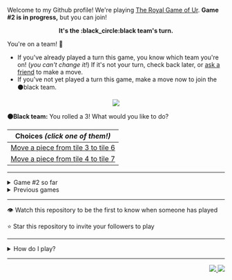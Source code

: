 Welcome to my Github profile!
We're playing
[The Royal Game of Ur](https://en.wikipedia.org/wiki/Royal_Game_of_Ur).
**Game #2 is in progress,** but you can join!

<p align="center">
  <b>It's the
  :black_circle:black
  team's turn.</b>
</p>

You're on a team! :wave:

* If you've already played a turn this game, you know which team you're on!
(_you can't change it!_)
If it's not your turn, check back later, or
[ask a friend](https://twitter.com/share?text=I'm+playing+The+Royal+Game+of+Ur+on+a+GitHub+profile.+Take+your+turn+at+https://github.com/rossjrw/rossjrw+%23RoyalGameOfUr+%23github)
to make a move.
* If you've not yet played a turn this game, make a move now to join the
:black_circle:black
team.

<p align="center"><img src="https://raw.githubusercontent.com/rossjrw/ur/play/games/current/board.339.svg"></p>

  **:black_circle:Black team:**
  You rolled a 3!
What would you like to do?

| Choices *(click one of them!)* |
| --- |
  | [Move a piece from tile 3 to tile 6    ](https://github.com/rossjrw/rossjrw/issues/new?title=ur-move-3%403-0&amp;body=Press+Submit%21+You+don%27t+need+to+edit+this+text+or+do+anything+else.%0D%0A%0D%0ABe+aware+that+your+move+can+take+a+minute+or+two+to+process.) |
  | [Move a piece from tile 4 to tile 7    ](https://github.com/rossjrw/rossjrw/issues/new?title=ur-move-3%404-0&amp;body=Press+Submit%21+You+don%27t+need+to+edit+this+text+or+do+anything+else.%0D%0A%0D%0ABe+aware+that+your+move+can+take+a+minute+or+two+to+process.) |

-----

<details><summary>Game #2 so far</summary>

## Who's on each team?

<table>
    <thead>
      <tr><th colspan=2>Players in this game</th></tr>
    </thead>
    <tbody>
      <tr>
        <td align="right"><b>Black team</b> :black_circle:</td>
        <td>:white_circle: <b> White team</b></td>
      </tr>
      <tr align="center">
        <td><b><a href="https://github.com/rossjrw">@rossjrw</a></b> (10)<br><b><a href="https://github.com/shpatrickguo">@shpatrickguo</a></b> (8)<br><b><a href="https://github.com/KhanShaheb34">@KhanShaheb34</a></b> (2)<br><b><a href="https://github.com/bejoistic">@bejoistic</a></b> (1)<br><b><a href="https://github.com/lukew3">@lukew3</a></b> (1)<br><b><a href="https://github.com/maximilianschmelzer">@maximilianschmelzer</a></b> (1)<br><b><a href="https://github.com/mblemberg">@mblemberg</a></b> (1)<br><b><a href="https://github.com/shaplykon">@shaplykon</a></b> (1)<br><b><a href="https://github.com/jtrent238">@jtrent238</a></b> (1)<br><b><a href="https://github.com/HeinKhantZaw">@HeinKhantZaw</a></b> (1)<br><b><a href="https://github.com/quantumporium">@quantumporium</a></b> (1)<br><b><a href="https://github.com/kristianrose">@kristianrose</a></b> (1)</td>
        <td><b><a href="https://github.com/1ethanhansen">@1ethanhansen</a></b> (25)<br><b><a href="https://github.com/IRHM">@IRHM</a></b> (1)<br><b><a href="https://github.com/Baptiste-Martinet">@Baptiste-Martinet</a></b> (1)</td>
      </tr>
    </tbody>
  </table>

## What's happened so far?

| Time | Turn | Event | Issue | Board |
| :---: | :---: | :--- | :---: | :---: |
  | 4th Dec 2020 16:40 | **0** | :white_circle: **[@1ethanhansen](https://github.com/1ethanhansen)** started a new game | [#270](https://github.com/rossjrw/rossjrw/issues/270) | [link](https://raw.githubusercontent.com/rossjrw/rossjrw/3053a47c0e6594cd8395007bb8c73615d1f6045c/games/current/board.270.svg) |
  | 4th Dec 2020 16:41 | **1** | :white_circle: **[@1ethanhansen](https://github.com/1ethanhansen)** moved a black piece onto the board to position 2    | [#271](https://github.com/rossjrw/rossjrw/issues/271) | [link](https://raw.githubusercontent.com/rossjrw/rossjrw/0c75bbcd05af6eff999befba8ee62e8ef8b4a12d/games/current/board.271.svg) |
  | 4th Dec 2020 17:10 | **2** | :black_circle: **[@bejoistic](https://github.com/bejoistic)** moved a black piece onto the board to position 2    | [#272](https://github.com/rossjrw/rossjrw/issues/272) | [link](https://raw.githubusercontent.com/rossjrw/rossjrw/206286cf466ef4022044b68cd05c0d237726f82a/games/current/board.272.svg) |
  | 4th Dec 2020 18:05 | **3** | :white_circle: **[@1ethanhansen](https://github.com/1ethanhansen)** moved a black piece onto the board to position 1    | [#273](https://github.com/rossjrw/rossjrw/issues/273) | [link](https://raw.githubusercontent.com/rossjrw/rossjrw/278ed5038c299f889804029b35efd72014e3a5eb/games/current/board.273.svg) |
  | 5th Dec 2020 00:25 | **4** | :black_circle: **[@rossjrw](https://github.com/rossjrw)** moved a black piece onto the board to position 3    | [#280](https://github.com/rossjrw/rossjrw/issues/280) | [link](https://raw.githubusercontent.com/rossjrw/rossjrw/ad7c8f7e3e8e03c628177fff51a45617e0d90044/games/current/board.280.svg) |
  | 5th Dec 2020 08:42 | **5** | :white_circle: **[@1ethanhansen](https://github.com/1ethanhansen)** moved a black piece from position 2 to position 3    | [#281](https://github.com/rossjrw/rossjrw/issues/281) | [link](https://raw.githubusercontent.com/rossjrw/rossjrw/daadc30e49be00b38cf81278a2ecb1073ec806d7/games/current/board.281.svg) |
  | 5th Dec 2020 11:39 | **6** | :black_circle: **[@KhanShaheb34](https://github.com/KhanShaheb34)** moved a black piece from position 2 to position 4  — claimed a rosette :rosette:  | [#282](https://github.com/rossjrw/rossjrw/issues/282) | [link](https://raw.githubusercontent.com/rossjrw/rossjrw/292d49ef61a09186854fa4ad16c8c0fe16ccd781/games/current/board.282.svg) |
  | 5th Dec 2020 11:41 | **7** | :black_circle: **[@KhanShaheb34](https://github.com/KhanShaheb34)** moved a black piece onto the board to position 1    | [#283](https://github.com/rossjrw/rossjrw/issues/283) | [link](https://raw.githubusercontent.com/rossjrw/rossjrw/ebb79274bc099b21635d1539b75730bac10ff7f1/games/current/board.283.svg) |
  | 5th Dec 2020 22:37 | **8** | :white_circle: **[@IRHM](https://github.com/IRHM)** moved a black piece onto the board to position 2    | [#284](https://github.com/rossjrw/rossjrw/issues/284) | [link](https://raw.githubusercontent.com/rossjrw/rossjrw/54d70ced309619b8c45c369dcfb9527a568b8664/games/current/board.284.svg) |
  | 6th Dec 2020 21:05 | **9** | :black_circle: **[@rossjrw](https://github.com/rossjrw)** moved a black piece from position 4 to position 8  — claimed a rosette :rosette:  | [#285](https://github.com/rossjrw/rossjrw/issues/285) | [link](https://raw.githubusercontent.com/rossjrw/rossjrw/2ff09875dcab436be0a4ec67435f548d292214df/games/current/board.285.svg) |
  | 6th Dec 2020 21:06 | **10** | :black_circle: **[@rossjrw](https://github.com/rossjrw)** moved a black piece from position 1 to position 4  — claimed a rosette :rosette:  | [#286](https://github.com/rossjrw/rossjrw/issues/286) | [link](https://raw.githubusercontent.com/rossjrw/rossjrw/d77c18f12449c838fb9c91678410c1eaab4a77a2/games/current/board.286.svg) |
  | 6th Dec 2020 21:06 | **11** | :black_circle: **[@rossjrw](https://github.com/rossjrw)** moved a black piece onto the board to position 2    | [#287](https://github.com/rossjrw/rossjrw/issues/287) | [link](https://raw.githubusercontent.com/rossjrw/rossjrw/be32ef1f1cfc61b6bb657278ae71fdadf09b07bf/games/current/board.287.svg) |
  | 6th Dec 2020 21:08 | **12** | :white_circle: **[@1ethanhansen](https://github.com/1ethanhansen)** moved a black piece from position 2 to position 4  — claimed a rosette :rosette:  | [#288](https://github.com/rossjrw/rossjrw/issues/288) | [link](https://raw.githubusercontent.com/rossjrw/rossjrw/b30861b3c7e1bc06c1b3037f0c316bc9ccfa91e6/games/current/board.288.svg) |
  | 6th Dec 2020 21:10 | **13** | :white_circle: **[@1ethanhansen](https://github.com/1ethanhansen)** moved a black piece from position 4 to position 9    | [#289](https://github.com/rossjrw/rossjrw/issues/289) | [link](https://raw.githubusercontent.com/rossjrw/rossjrw/e085b921ad1c17fbd4a5dc3ee4ed5b2c51895b5e/games/current/board.289.svg) |
  | 10th Dec 2020 21:46 | **14** | :black_circle: **[@lukew3](https://github.com/lukew3)** moved a black piece from position 3 to position 6    | [#290](https://github.com/rossjrw/rossjrw/issues/290) | [link](https://raw.githubusercontent.com/rossjrw/rossjrw/3f9d4bc6ab813ef829e9aff7b384f9215f8467fe/games/current/board.290.svg) |
  | 10th Dec 2020 21:48 | **15** | :white_circle: **[@1ethanhansen](https://github.com/1ethanhansen)** moved a black piece from position 9 to position 11    | [#291](https://github.com/rossjrw/rossjrw/issues/291) | [link](https://raw.githubusercontent.com/rossjrw/rossjrw/8dc1d83cc961ea81612a43c25ff7a38ad48adf81/games/current/board.291.svg) |
  | 11th Dec 2020 10:15 | **16** | :black_circle: **[@maximilianschmelzer](https://github.com/maximilianschmelzer)** moved a black piece from position 8 to position 10    | [#292](https://github.com/rossjrw/rossjrw/issues/292) | [link](https://raw.githubusercontent.com/rossjrw/rossjrw/bff6a5044be6a6980ae36bd3da87b2fe24c255f3/games/current/board.292.svg) |
  | 11th Dec 2020 16:37 | **17** | :white_circle: **[@1ethanhansen](https://github.com/1ethanhansen)** moved a black piece from position 3 to position 4  — claimed a rosette :rosette:  | [#293](https://github.com/rossjrw/rossjrw/issues/293) | [link](https://raw.githubusercontent.com/rossjrw/rossjrw/823d1abe9eb191553f45aade24fa52f3ead27c38/games/current/board.293.svg) |
  | 11th Dec 2020 16:38 | **18** | :white_circle: **[@1ethanhansen](https://github.com/1ethanhansen)** moved a black piece from position 11 to position 14  — claimed a rosette :rosette:  | [#294](https://github.com/rossjrw/rossjrw/issues/294) | [link](https://raw.githubusercontent.com/rossjrw/rossjrw/7d0b1f831d4c0f77515b6cb122923b7a81456449/games/current/board.294.svg) |
  | 11th Dec 2020 16:39 | **19** | :white_circle: **[@1ethanhansen](https://github.com/1ethanhansen)** moved a black piece from position 4 to position 7    | [#295](https://github.com/rossjrw/rossjrw/issues/295) | [link](https://raw.githubusercontent.com/rossjrw/rossjrw/3fe691a88b9aaf65c4532929803293c718fde1d9/games/current/board.295.svg) |
  | 12th Dec 2020 21:09 | **20** | :black_circle: **[@rossjrw](https://github.com/rossjrw)** moved a black piece from position 6 to position 8  — claimed a rosette :rosette:  | [#296](https://github.com/rossjrw/rossjrw/issues/296) | [link](https://raw.githubusercontent.com/rossjrw/rossjrw/e401c764be86d58bfc168f4a386c6cf802e123cc/games/current/board.296.svg) |
  | 12th Dec 2020 21:09 | **21** | :black_circle: **[@rossjrw](https://github.com/rossjrw)** moved a black piece from position 10 to position 12    | [#297](https://github.com/rossjrw/rossjrw/issues/297) | [link](https://raw.githubusercontent.com/rossjrw/rossjrw/fe410bd85e05097d79bc3e4545e269df09eff706/games/current/board.297.svg) |
  | 12th Dec 2020 23:55 | **22** | :white_circle: **[@1ethanhansen](https://github.com/1ethanhansen)** moved a black piece from position 7 to position 9    | [#298](https://github.com/rossjrw/rossjrw/issues/298) | [link](https://raw.githubusercontent.com/rossjrw/rossjrw/2bd88bf26ddf9662cd886226df1ee940ac83e1fc/games/current/board.298.svg) |
  | 13th Dec 2020 05:52 | **23** | :black_circle: **[@mblemberg](https://github.com/mblemberg)** moved a black piece from position 12 to position 14  — claimed a rosette :rosette:  | [#299](https://github.com/rossjrw/rossjrw/issues/299) | [link](https://raw.githubusercontent.com/rossjrw/rossjrw/207f76427e569611dea0734effb34fb07319a0d3/games/current/board.299.svg) |
  | 15th Dec 2020 16:23 | **24** | :black_circle: **[@shaplykon](https://github.com/shaplykon)** moved a black piece onto the board to position 3    | [#300](https://github.com/rossjrw/rossjrw/issues/300) | [link](https://raw.githubusercontent.com/rossjrw/rossjrw/9b31b60b2096e7941d4c46c23861f526eb114260/games/current/board.300.svg) |
  | 15th Dec 2020 16:35 | **25** | :white_circle: **[@1ethanhansen](https://github.com/1ethanhansen)** moved a black piece from position 9 to position 11    | [#301](https://github.com/rossjrw/rossjrw/issues/301) | [link](https://raw.githubusercontent.com/rossjrw/rossjrw/2d53c800cf3ae91999cc733da9be92056afd7729/games/current/board.301.svg) |
  | 16th Dec 2020 10:27 | **26** | :black_circle: **[@rossjrw](https://github.com/rossjrw)** moved a black piece from position 8 to position 9    | [#302](https://github.com/rossjrw/rossjrw/issues/302) | [link](https://raw.githubusercontent.com/rossjrw/rossjrw/68e6070ca51fe8d292fde75a664ff7fdf0bf2afb/games/current/board.302.svg) |
  | 16th Dec 2020 16:44 | **27** | :white_circle: **[@1ethanhansen](https://github.com/1ethanhansen)** moved a black piece from position 11 to position 13    | [#303](https://github.com/rossjrw/rossjrw/issues/303) | [link](https://raw.githubusercontent.com/rossjrw/rossjrw/297d62bc5a928f1282a250abc7d2fe27c0bd61e8/games/current/board.303.svg) |
  | 19th Dec 2020 01:53 | **28** | :black_circle: **[@jtrent238](https://github.com/jtrent238)** moved a black piece onto the board to position 1    | [#304](https://github.com/rossjrw/rossjrw/issues/304) | [link](https://raw.githubusercontent.com/rossjrw/rossjrw/764ba69ca3f0a07e415f36d814a6d52a7d694e3e/games/current/board.304.svg) |
  | 19th Dec 2020 02:24 | **29** | :white_circle: **[@1ethanhansen](https://github.com/1ethanhansen)** ascended a black piece from position 14 :rocket:    | [#305](https://github.com/rossjrw/rossjrw/issues/305) | [link](https://raw.githubusercontent.com/rossjrw/rossjrw/3604e4af9e4962c16d621ce2612c4ef7116c7fc9/games/current/board.305.svg) |
  | 19th Dec 2020 11:44 | **30** | :black_circle: **[@HeinKhantZaw](https://github.com/HeinKhantZaw)** moved a black piece from position 4 to position 5    | [#306](https://github.com/rossjrw/rossjrw/issues/306) | [link](https://raw.githubusercontent.com/rossjrw/rossjrw/1c0ee46451ae0a1d7a26f50ce415c488c760e753/games/current/board.306.svg) |
  | 20th Dec 2020 02:30 | **31** | :white_circle: **[@1ethanhansen](https://github.com/1ethanhansen)** moved a black piece from position 1 to position 4  — claimed a rosette :rosette:  | [#310](https://github.com/rossjrw/rossjrw/issues/310) | [link](https://raw.githubusercontent.com/rossjrw/rossjrw/65741ccc7bef535f9dae3ce1726cf250fa92e958/games/current/board.310.svg) |
  | 20th Dec 2020 02:32 | **32** | :white_circle: **[@1ethanhansen](https://github.com/1ethanhansen)** moved a black piece from position 4 to position 7    | [#311](https://github.com/rossjrw/rossjrw/issues/311) | [link](https://raw.githubusercontent.com/rossjrw/rossjrw/6dcf970993e1e66c08fa6cec2b6de773048dfe04/games/current/board.311.svg) |
  | 20th Dec 2020 06:20 | **33** | :black_circle: **[@shpatrickguo](https://github.com/shpatrickguo)** moved a black piece from position 1 to position 4  — claimed a rosette :rosette:  | [#312](https://github.com/rossjrw/rossjrw/issues/312) | [link](https://raw.githubusercontent.com/rossjrw/rossjrw/9dbf33253cccf795237cf9e48a9c9d66029ba817/games/current/board.312.svg) |
  | 21st Dec 2020 02:40 | **34** | :black_circle: **[@shpatrickguo](https://github.com/shpatrickguo)** moved a black piece from position 4 to position 7 — captured a white piece :crossed_swords:   | [#313](https://github.com/rossjrw/rossjrw/issues/313) | [link](https://raw.githubusercontent.com/rossjrw/rossjrw/be8bb59da0cbf5bf7efeaa0a703a50840c47614a/games/current/board.313.svg) |
  | 21st Dec 2020 02:50 | **35** | :white_circle: **[@1ethanhansen](https://github.com/1ethanhansen)** moved a black piece onto the board to position 1    | [#314](https://github.com/rossjrw/rossjrw/issues/314) | [link](https://raw.githubusercontent.com/rossjrw/rossjrw/86bc97c49e2824adba9b665b3187101fb6a06614/games/current/board.314.svg) |
  | 21st Dec 2020 17:14 | **36** | :black_circle: **[@quantumporium](https://github.com/quantumporium)** moved a black piece from position 2 to position 4  — claimed a rosette :rosette:  | [#315](https://github.com/rossjrw/rossjrw/issues/315) | [link](https://raw.githubusercontent.com/rossjrw/rossjrw/6cf7dfbb5b9a96211ce4c32bf23b3ae7868e0fb4/games/current/board.315.svg) |
  | 21st Dec 2020 18:21 | **37** | :black_circle: **[@shpatrickguo](https://github.com/shpatrickguo)** moved a black piece from position 5 to position 8  — claimed a rosette :rosette:  | [#316](https://github.com/rossjrw/rossjrw/issues/316) | [link](https://raw.githubusercontent.com/rossjrw/rossjrw/39a2f86c04d12ddb8a6f8233d1cda3374d8f22dd/games/current/board.316.svg) |
  | 22nd Dec 2020 02:47 | **38** | :black_circle: **[@shpatrickguo](https://github.com/shpatrickguo)** moved a black piece from position 9 to position 12    | [#317](https://github.com/rossjrw/rossjrw/issues/317) | [link](https://raw.githubusercontent.com/rossjrw/rossjrw/01013e71140862491b7551e39129e35b6144235b/games/current/board.317.svg) |
  | 23rd Dec 2020 01:06 | **39** | :white_circle: **[@1ethanhansen](https://github.com/1ethanhansen)** moved a black piece from position 1 to position 3    | [#318](https://github.com/rossjrw/rossjrw/issues/318) | [link](https://raw.githubusercontent.com/rossjrw/rossjrw/fccea7e62b03e07b4a349e959bdee40752f51bfc/games/current/board.318.svg) |
  | 23rd Dec 2020 01:31 | **40** | :black_circle: **[@shpatrickguo](https://github.com/shpatrickguo)** ascended a black piece from position 14 :rocket:    | [#319](https://github.com/rossjrw/rossjrw/issues/319) | [link](https://raw.githubusercontent.com/rossjrw/rossjrw/2e76a25246e0324db4b3cef9e304fe4eeb188c40/games/current/board.319.svg) |
  | 23rd Dec 2020 01:46 | **41** | :white_circle: **[@1ethanhansen](https://github.com/1ethanhansen)** moved a black piece onto the board to position 2    | [#320](https://github.com/rossjrw/rossjrw/issues/320) | [link](https://raw.githubusercontent.com/rossjrw/rossjrw/ee53b7e89150fa845366635fc68791386a5e47f2/games/current/board.320.svg) |
  | 23rd Dec 2020 01:54 | **42** | :black_circle: **[@shpatrickguo](https://github.com/shpatrickguo)** ascended a black piece from position 12 :rocket:    | [#321](https://github.com/rossjrw/rossjrw/issues/321) |  |
  | 23rd Dec 2020 02:01 | **43** | :white_circle: **[@1ethanhansen](https://github.com/1ethanhansen)** moved a black piece onto the board to position 4  — claimed a rosette :rosette:  | [#322](https://github.com/rossjrw/rossjrw/issues/322) | [link](https://raw.githubusercontent.com/rossjrw/rossjrw/34006269248188877ac170c28128079eae77f44e/games/current/board.322.svg) |
  | 23rd Dec 2020 02:01 | **44** | :white_circle:  The white team rolled a 0 and their turn was automatically passed | [#322](https://github.com/rossjrw/rossjrw/issues/322) | [link](https://raw.githubusercontent.com/rossjrw/rossjrw/b8070036aac00c969901a3770558d7fe6742bf47/games/current/board.322.svg) |
  | 23rd Dec 2020 22:53 | **45** | :black_circle: **[@shpatrickguo](https://github.com/shpatrickguo)** moved a black piece from position 8 to position 11    | [#323](https://github.com/rossjrw/rossjrw/issues/323) | [link](https://raw.githubusercontent.com/rossjrw/rossjrw/d53fef8d6638e9b0866299e6aff7ef3208846425/games/current/board.323.svg) |
  | 23rd Dec 2020 23:13 | **46** | :white_circle: **[@1ethanhansen](https://github.com/1ethanhansen)** moved a black piece from position 4 to position 7 — captured a white piece :crossed_swords:   | [#324](https://github.com/rossjrw/rossjrw/issues/324) | [link](https://raw.githubusercontent.com/rossjrw/rossjrw/0be05ee4b6092afe5fafe72b603c98de1645120e/games/current/board.324.svg) |
  | 24th Dec 2020 05:42 | **47** | :black_circle: **[@shpatrickguo](https://github.com/shpatrickguo)** moved a black piece from position 11 to position 13    | [#325](https://github.com/rossjrw/rossjrw/issues/325) | [link](https://raw.githubusercontent.com/rossjrw/rossjrw/24e92a22cb97e2fc1a7315236e5255c6f5289baf/games/current/board.325.svg) |
  | 24th Dec 2020 05:48 | **48** | :white_circle: **[@1ethanhansen](https://github.com/1ethanhansen)** moved a black piece from position 3 to position 6    | [#326](https://github.com/rossjrw/rossjrw/issues/326) | [link](https://raw.githubusercontent.com/rossjrw/rossjrw/6acacf7025a4190b3d5704e2f8486b973e54660b/games/current/board.326.svg) |
  | 24th Dec 2020 10:34 | **49** | :black_circle: **[@kristianrose](https://github.com/kristianrose)** moved a black piece from position 3 to position 6 — captured a white piece :crossed_swords:   | [#327](https://github.com/rossjrw/rossjrw/issues/327) | [link](https://raw.githubusercontent.com/rossjrw/rossjrw/3d17b2e87da20ec74aef464d7688548a855b7841/games/current/board.327.svg) |
  | 24th Dec 2020 14:26 | **50** | :white_circle: **[@Baptiste-Martinet](https://github.com/Baptiste-Martinet)** moved a black piece onto the board to position 3    | [#331](https://github.com/rossjrw/rossjrw/issues/331) | [link](https://raw.githubusercontent.com/rossjrw/rossjrw/ec874ddd05d6604508ad3885c16eddd8da931b63/games/current/board.331.svg) |
  | 24th Dec 2020 18:47 | **51** | :black_circle: **[@rossjrw](https://github.com/rossjrw)** moved a black piece from position 8 to position 2  — claimed a rosette :rosette:  | [#334](https://github.com/rossjrw/rossjrw/issues/334) | [link](https://raw.githubusercontent.com/rossjrw/rossjrw/df638e594b2d5f1e24cbc2303ae98d9447525cf2/games/current/board.334.svg) |
  | 24th Dec 2020 18:49 | **52** | :black_circle: **[@rossjrw](https://github.com/rossjrw)** moved a black piece from position 3 to position 3    | [#335](https://github.com/rossjrw/rossjrw/issues/335) | [link](https://raw.githubusercontent.com/rossjrw/rossjrw/432c0c6f8df71aacbf70220970cc2ab2c220917f/games/current/board.335.svg) |
  | 24th Dec 2020 18:52 | **53** | :white_circle: **[@1ethanhansen](https://github.com/1ethanhansen)** moved a black piece from position 14 to position 1  — claimed a rosette :rosette:  | [#336](https://github.com/rossjrw/rossjrw/issues/336) | [link](https://raw.githubusercontent.com/rossjrw/rossjrw/748d3e1d2c1d506ab1b209059d75c77ee9d00a1f/games/current/board.336.svg) |
  | 24th Dec 2020 18:53 | **54** | :white_circle: **[@1ethanhansen](https://github.com/1ethanhansen)** moved a black piece from position 10 to position 3    | [#337](https://github.com/rossjrw/rossjrw/issues/337) | [link](https://raw.githubusercontent.com/rossjrw/rossjrw/e8dc57454d16f232288192765a40bf79c8a59647/games/current/board.337.svg) |
  | 24th Dec 2020 18:59 | **55** | :black_circle: **[@rossjrw](https://github.com/rossjrw)** moved a black piece from position 10 to position 2 — captured a white piece :crossed_swords:   | [#338](https://github.com/rossjrw/rossjrw/issues/338) | [link](https://raw.githubusercontent.com/rossjrw/rossjrw/a8bb1814d3ea4865e3002c2cdfd9fbceb97d7ef9/games/current/board.338.svg) |
  | 24th Dec 2020 19:00 | **56** | :white_circle: **[@1ethanhansen](https://github.com/1ethanhansen)** moved a black piece from position 1 to position 1    | [#339](https://github.com/rossjrw/rossjrw/issues/339) |  |

</details>

<details><summary>Previous games</summary>

## Previous games

1. A game was started on 30th Jul 2020 by **[@rossjrw](https://github.com/rossjrw)** and ended on 4th Dec 2020 in a win for the :white_circle:white team. 64 players played 166 moves across 4 months and 5 days. Winning move: [#269](https://github.com/rossjrw/rossjrw/issues/269)

</details>

-----

:eye: Watch this repository to be the first to know when someone has played

:star: Star this repository to invite your followers to play

-----

<details><summary>How do I play?</summary>

  It's the :white_circle:white team versus the :black_circle:black team.

  The turn starts by rolling 4 binary dice, which
  results in a number from 0 to 4. The current team gets to move one of their
  pieces by that many tiles.

  All of your pieces start on position 0 (the space just before tile 1). Your
  goal is to get all seven of them off the board by moving them onto position
  15 (the space just after tile 14). This is called **:rocket:ascending** a
  piece. You also want to prevent your opponent from :rocket:ascending their
  pieces.

  You will move your pieces along the tiles from tile 1 to tile 14. The tiles
  on your side of the board (tiles 1 through 4, 13, and 14) are safe — only
  your pieces can be there. However, the tiles in the middle (tiles 5 through
  12) are unsafe — your opponent's pieces can also be here. If one team's piece
  lands on the same tile as another team's piece, the piece that was landed on
  is **:crossed_swords:captured**! It goes all the way back to position 0.

  If you land on a **:rosette:rosette** (tiles 4, 8, and 14), your team gets to
  take another turn. Also, a piece that is on the :rosette:rosette on tile 8
  *cannot be :crossed_swords:captured*. A piece that's trying to capture it will
  simply bounce off onto tile 9.

  The first team to **:rocket:ascend** all seven of their pieces — that is,
  move them off the board onto position 15 — :crown:wins!

  Watch [Tom Scott play against Irving
  Finkel](https://www.youtube.com/watch?v=WZskjLq040I) in 2017.

  -----

  Playing Ur on my GitHub profile is easy. The dice have already been rolled
  for you — all you have to do is decide what to do with them.

  Anyone can join either team at any time, but once you're in a team, you're
  locked into it until the game ends. You can't play a move when it's the
  other team's turn.

  _([Before 2020-09-19](https://github.com/rossjrw/rossjrw/pull/133), your team
  was determined by your username. This is no longer the case.)_

  There will be a list of links below the board image with each possible move.
  Clicking one of those will take you to a page where you can create an Issue
  in this repository. The fields will already be filled in and all you have to
  do is click Submit.

  It will take a moment for Github Actions to acknowledge your move, but once
  it does, you'll see it react with the 'eyes' emoji (:eyes:). No more than a
  minute later it should react with the 'rocket' emoji (:rocket:) to let you
  know that your move was successful.

  If you don't see any of that, then something went wrong. Ping me in your
  issue by typing `cc @rossjrw`, and I'll take a look.

  Note that if your team has no possible moves — for example by rolling a 0 —
  your turn will be automatically skipped. The event log will let you know if
  this has happened.

  -----

  Check out the `source` branch of this repository for the source code and a
  little commentary on the inspiration behind this project.

</details>

-----

<p align="right">
  <a href="https://github.com/rossjrw/rossjrw/actions?query=workflow:build">
    <img src="https://github.com/rossjrw/rossjrw/workflows/build/badge.svg?branch=source"/>
  </a>
  <a href="https://github.com/rossjrw/rossjrw/actions?query=workflow:play">
    <img src="https://github.com/rossjrw/rossjrw/workflows/play/badge.svg?branch=play"/>
  </a>
</p>
